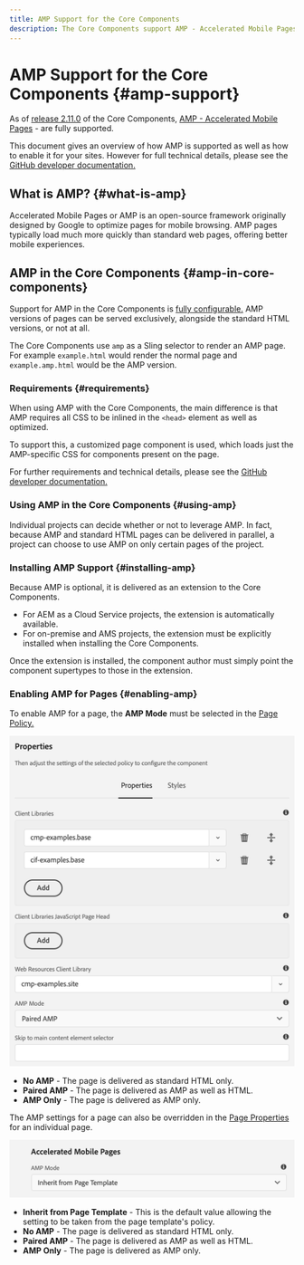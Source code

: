 ```yaml
---
title: AMP Support for the Core Components
description: The Core Components support AMP - Accelerated Mobile Pages
---
```


# AMP Support for the Core Components {#amp-support}

As of [release 2.11.0](/help/versions.md) of the Core Components, [AMP - Accelerated Mobile Pages](https://developers.google.com/amp) - are fully supported.

This document gives an overview of how AMP is supported as well as how to enable it for your sites. However for full technical details, please see the [GitHub developer documentation.](https://github.com/adobe/aem-core-wcm-components/tree/master/extensions/amp)

## What is AMP? {#what-is-amp}

Accelerated Mobile Pages or AMP is an open-source framework originally designed by Google to optimize pages for mobile browsing. AMP pages typically load much more quickly than standard web pages, offering better mobile experiences.

## AMP in the Core Components {#amp-in-core-components}

Support for AMP in the Core Components is [fully configurable.](#enabling-amp) AMP versions of pages can be served exclusively, alongside the standard HTML versions, or not at all.

The Core Components use `amp` as a Sling selector to render an AMP page. For example `example.html` would render the normal page and `example.amp.html` would be the AMP version.

### Requirements {#requirements}

When using AMP with the Core Components, the main difference is that AMP requires all CSS to be inlined in the `<head>` element as well as optimized.

To support this, a customized page component is used, which loads just the AMP-specific CSS for components present on the page.

For further requirements and technical details, please see the [GitHub developer documentation.](https://github.com/adobe/aem-core-wcm-components/tree/master/extensions/amp)

### Using AMP in the Core Components {#using-amp}

Individual projects can decide whether or not to leverage AMP. In fact, because AMP and standard HTML pages can be delivered in parallel, a project can choose to use AMP on only certain pages of the project.

### Installing AMP Support {#installing-amp}

Because AMP is optional, it is delivered as an extension to the Core Components.

* For AEM as a Cloud Service projects, the extension is automatically available.
* For on-premise and AMS projects, the extension must be explicitly installed when installing the Core Components.

Once the extension is installed, the component author must simply point the component supertypes to those in the extension.

### Enabling AMP for Pages {#enabling-amp}

To enable AMP for a page, the **AMP Mode** must be selected in the [Page Policy.](https://docs.adobe.com/content/help/en/experience-manager-65/authoring/siteandpage/templates.html#editingatemplatepagepolicies)

![AMP Page Policy options](/help/assets/amp-policy.png)

* **No AMP** - The page is delivered as standard HTML only.
* **Paired AMP** - The page is delivered as AMP as well as HTML.
* **AMP Only** - The page is delivered as AMP only.

The AMP settings for a page can also be overridden in the [Page Properties](https://docs.adobe.com/content/help/en/experience-manager-65/authoring/authoring/editing-page-properties.html) for an individual page.

![AMP Page Properties](/help/assets/amp-page-properties.png)

* **Inherit from Page Template** - This is the default value allowing the setting to be taken from the page template's policy.
* **No AMP** - The page is delivered as standard HTML only.
* **Paired AMP** - The page is delivered as AMP as well as HTML.
* **AMP Only** - The page is delivered as AMP only.
